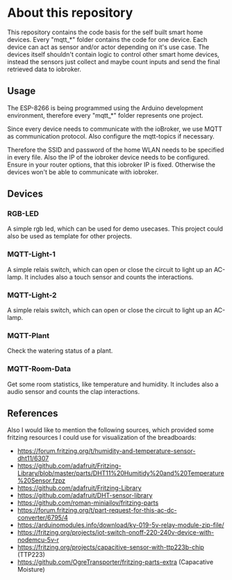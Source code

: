 # About this repository
This repository contains the code basis for the self built smart home devices.
Every "mqtt_*" folder contains the code for one device. 
Each device can act as sensor and/or actor depending on it's use case.
The devices itself shouldn't contain logic to control other smart home devices,
instead the sensors just collect and maybe count inputs and send the final retrieved data to iobroker.

## Usage
The ESP-8266 is being programmed using the Arduino development environment, therefore every "mqtt_*" folder represents one project.

Since every device needs to communicate with the ioBroker, we use MQTT as communication protocol. Also configure the mqtt-topics if necessary.

Therefore the SSID and password of the home WLAN needs to be specified in every file. Also the IP of the iobroker device needs to be configured.
Ensure in your router options, that this iobroker IP is fixed. Otherwise the devices won't be able to communicate with iobroker.

## Devices
### RGB-LED
A simple rgb led, which can be used for demo usecases. This project could also be used as template for other projects.

### MQTT-Light-1
A simple relais switch, which can open or close the circuit to light up an AC-lamp. It includes also a touch sensor and counts the interactions.

### MQTT-Light-2
A simple relais switch, which can open or close the circuit to light up an AC-lamp.

### MQTT-Plant
Check the watering status of a plant.

### MQTT-Room-Data
Get some room statistics, like temperature and humidity. It includes also a audio sensor and counts the clap interactions.

## References

Also I would like to mention the following sources, which provided some fritzing resources I could use for visualization of the breadboards:
- https://forum.fritzing.org/t/humidity-and-temperature-sensor-dht11/6307
- https://github.com/adafruit/Fritzing-Library/blob/master/parts/DHT11%20Humitidy%20and%20Temperature%20Sensor.fzpz
- https://github.com/adafruit/Fritzing-Library
- https://github.com/adafruit/DHT-sensor-library
- https://github.com/roman-miniailov/fritzing-parts
- https://forum.fritzing.org/t/part-request-for-this-ac-dc-converter/6795/4
- https://arduinomodules.info/download/ky-019-5v-relay-module-zip-file/
- https://fritzing.org/projects/iot-switch-onoff-220-240v-device-with-nodemcu-5v-r
- https://fritzing.org/projects/capacitive-sensor-with-ttp223b-chip (TTP223)
- https://github.com/OgreTransporter/fritzing-parts-extra (Capacative Moisture)